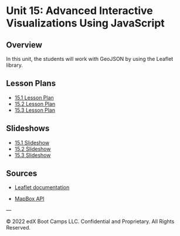 # Unit 15: Advanced Interactive Visualizations Using JavaScript

## Overview

In this unit, the students will work with GeoJSON by using the Leaflet library.

## Lesson Plans

* [15.1 Lesson Plan](1/LessonPlan.md)
* [15.2 Lesson Plan](2/LessonPlan.md)
* [15.3 Lesson Plan](3/LessonPlan.md)

## Slideshows

* [15.1 Slideshow](https://docs.google.com/presentation/d/18xITwkjjNIGZetugqfLnuqcnyTARHrtMPb8Our3z5Hs/edit?usp=sharing)
* [15.2 Slideshow](https://docs.google.com/presentation/d/1YApAnI-De9ha87zERLzdO22CgsZxGsQp8QZyBaS-e48/edit?usp=sharing)
* [15.3 Slideshow](https://docs.google.com/presentation/d/1M4wBdp1mKY-7aTdj76LFK8EGaroZfFZzMfNXUas2HmE/edit?usp=sharing)

## Sources

* [Leaflet documentation](http://leafletjs.com/)

* [MapBox API](https://www.mapbox.com/)

—

© 2022 edX Boot Camps LLC. Confidential and Proprietary. All Rights Reserved.
